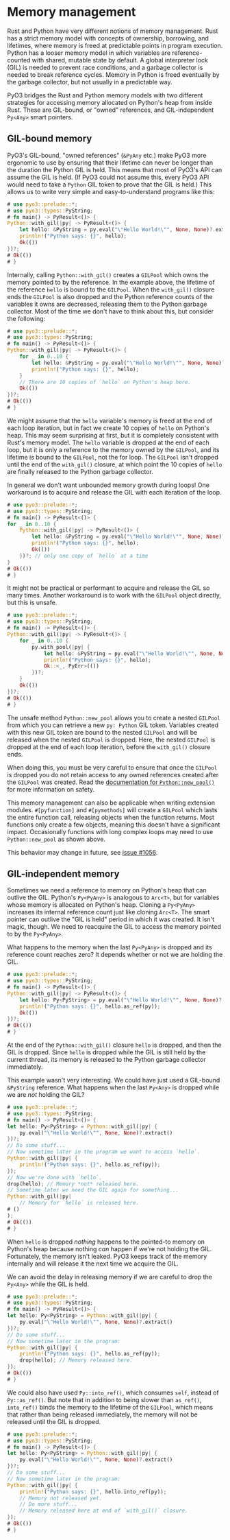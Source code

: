 # Memory management

Rust and Python have very different notions of memory management.  Rust has
a strict memory model with concepts of ownership, borrowing, and lifetimes,
where memory is freed at predictable points in program execution.  Python has
a looser memory model in which variables are reference-counted with shared,
mutable state by default. A global interpreter lock (GIL) is needed to prevent
race conditions, and a garbage collector is needed to break reference cycles.
Memory in Python is freed eventually by the garbage collector, but not usually
in a predictable way.

PyO3 bridges the Rust and Python memory models with two different strategies for
accessing memory allocated on Python's heap from inside Rust.  These are
GIL-bound, or "owned" references, and GIL-independent `Py<Any>` smart pointers.

## GIL-bound memory

PyO3's GIL-bound, "owned references" (`&PyAny` etc.) make PyO3 more ergonomic to
use by ensuring that their lifetime can never be longer than the duration the
Python GIL is held.  This means that most of PyO3's API can assume the GIL is
held. (If PyO3 could not assume this, every PyO3 API would need to take a
`Python` GIL token to prove that the GIL is held.)  This allows us to write
very simple and easy-to-understand programs like this:

```rust
# use pyo3::prelude::*;
# use pyo3::types::PyString;
# fn main() -> PyResult<()> {
Python::with_gil(|py| -> PyResult<()> {
    let hello: &PyString = py.eval("\"Hello World!\"", None, None)?.extract()?;
    println!("Python says: {}", hello);
    Ok(())
})?;
# Ok(())
# }
```

Internally, calling `Python::with_gil()` creates a `GILPool` which owns the
memory pointed to by the reference.  In the example above, the lifetime of the
reference `hello` is bound to the `GILPool`.  When the `with_gil()` closure ends
the `GILPool` is also dropped and the Python reference counts of the variables
it owns are decreased, releasing them to the Python garbage collector.  Most
of the time we don't have to think about this, but consider the following:

```rust
# use pyo3::prelude::*;
# use pyo3::types::PyString;
# fn main() -> PyResult<()> {
Python::with_gil(|py| -> PyResult<()> {
    for _ in 0..10 {
        let hello: &PyString = py.eval("\"Hello World!\"", None, None)?.extract()?;
        println!("Python says: {}", hello);
    }
    // There are 10 copies of `hello` on Python's heap here.
    Ok(())
})?;
# Ok(())
# }
```

We might assume that the `hello` variable's memory is freed at the end of each
loop iteration, but in fact we create 10 copies of `hello` on Python's heap.
This may seem surprising at first, but it is completely consistent with Rust's
memory model.  The `hello` variable is dropped at the end of each loop, but it
is only a reference to the memory owned by the `GILPool`, and its lifetime is
bound to the `GILPool`, not the for loop.  The `GILPool` isn't dropped until
the end of the `with_gil()` closure, at which point the 10 copies of `hello`
are finally released to the Python garbage collector.

In general we don't want unbounded memory growth during loops!  One workaround
is to acquire and release the GIL with each iteration of the loop.

```rust
# use pyo3::prelude::*;
# use pyo3::types::PyString;
# fn main() -> PyResult<()> {
for _ in 0..10 {
    Python::with_gil(|py| -> PyResult<()> {
        let hello: &PyString = py.eval("\"Hello World!\"", None, None)?.extract()?;
        println!("Python says: {}", hello);
        Ok(())
    })?; // only one copy of `hello` at a time
}
# Ok(())
# }
```

It might not be practical or performant to acquire and release the GIL so many
times.  Another workaround is to work with the `GILPool` object directly, but
this is unsafe.

```rust
# use pyo3::prelude::*;
# use pyo3::types::PyString;
# fn main() -> PyResult<()> {
Python::with_gil(|py| -> PyResult<()> {
    for _ in 0..10 {
        py.with_pool(|py| {
            let hello: &PyString = py.eval("\"Hello World!\"", None, None)?.extract()?;
            println!("Python says: {}", hello);
            Ok::<_, PyErr>(())
        })?;
    }
    Ok(())
})?;
# Ok(())
# }
```

The unsafe method `Python::new_pool` allows you to create a nested `GILPool`
from which you can retrieve a new `py: Python` GIL token.  Variables created
with this new GIL token are bound to the nested `GILPool` and will be released
when the nested `GILPool` is dropped.  Here, the nested `GILPool` is dropped
at the end of each loop iteration, before the `with_gil()` closure ends.

When doing this, you must be very careful to ensure that once the `GILPool` is
dropped you do not retain access to any owned references created after the
`GILPool` was created.  Read the
[documentation for `Python::new_pool()`]({{#PYO3_DOCS_URL}}/pyo3/prelude/struct.Python.html#method.new_pool)
for more information on safety.

This memory management can also be applicable when writing extension modules.
`#[pyfunction]` and `#[pymethods]` will create a `GILPool` which lasts the entire
function call, releasing objects when the function returns. Most functions only create
a few objects, meaning this doesn't have a significant impact. Occasionally functions
with long complex loops may need to use `Python::new_pool` as shown above.

This behavior may change in future, see [issue #1056](https://github.com/PyO3/pyo3/issues/1056).

## GIL-independent memory

Sometimes we need a reference to memory on Python's heap that can outlive the
GIL.  Python's `Py<PyAny>` is analogous to `Arc<T>`, but for variables whose
memory is allocated on Python's heap.  Cloning a `Py<PyAny>` increases its
internal reference count just like cloning `Arc<T>`.  The smart pointer can
outlive the "GIL is held" period in which it was created.  It isn't magic,
though.  We need to reacquire the GIL to access the memory pointed to by the
`Py<PyAny>`.

What happens to the memory when the last `Py<PyAny>` is dropped and its
reference count reaches zero?  It depends whether or not we are holding the GIL.

```rust
# use pyo3::prelude::*;
# use pyo3::types::PyString;
# fn main() -> PyResult<()> {
Python::with_gil(|py| -> PyResult<()> {
    let hello: Py<PyString> = py.eval("\"Hello World!\"", None, None)?.extract()?;
    println!("Python says: {}", hello.as_ref(py));
    Ok(())
})?;
# Ok(())
# }
```

At the end of the `Python::with_gil()` closure `hello` is dropped, and then the
GIL is dropped.  Since `hello` is dropped while the GIL is still held by the
current thread, its memory is released to the Python garbage collector
immediately.

This example wasn't very interesting.  We could have just used a GIL-bound
`&PyString` reference.  What happens when the last `Py<Any>` is dropped while
we are *not* holding the GIL?

```rust
# use pyo3::prelude::*;
# use pyo3::types::PyString;
# fn main() -> PyResult<()> {
let hello: Py<PyString> = Python::with_gil(|py| {
    py.eval("\"Hello World!\"", None, None)?.extract()
})?;
// Do some stuff...
// Now sometime later in the program we want to access `hello`.
Python::with_gil(|py| {
    println!("Python says: {}", hello.as_ref(py));
});
// Now we're done with `hello`.
drop(hello); // Memory *not* released here.
// Sometime later we need the GIL again for something...
Python::with_gil(|py|
    // Memory for `hello` is released here.
# ()
);
# Ok(())
# }
```

When `hello` is dropped *nothing* happens to the pointed-to memory on Python's
heap because nothing _can_ happen if we're not holding the GIL.  Fortunately,
the memory isn't leaked.  PyO3 keeps track of the memory internally and will
release it the next time we acquire the GIL.

We can avoid the delay in releasing memory if we are careful to drop the
`Py<Any>` while the GIL is held.

```rust
# use pyo3::prelude::*;
# use pyo3::types::PyString;
# fn main() -> PyResult<()> {
let hello: Py<PyString> = Python::with_gil(|py| {
    py.eval("\"Hello World!\"", None, None)?.extract()
})?;
// Do some stuff...
// Now sometime later in the program:
Python::with_gil(|py| {
    println!("Python says: {}", hello.as_ref(py));
    drop(hello); // Memory released here.
});
# Ok(())
# }
```

We could also have used `Py::into_ref()`, which consumes `self`, instead of
`Py::as_ref()`.  But note that in addition to being slower than `as_ref()`,
`into_ref()` binds the memory to the lifetime of the `GILPool`, which means
that rather than being released immediately, the memory will not be released
until the GIL is dropped.

```rust
# use pyo3::prelude::*;
# use pyo3::types::PyString;
# fn main() -> PyResult<()> {
let hello: Py<PyString> = Python::with_gil(|py| {
    py.eval("\"Hello World!\"", None, None)?.extract()
})?;
// Do some stuff...
// Now sometime later in the program:
Python::with_gil(|py| {
    println!("Python says: {}", hello.into_ref(py));
    // Memory not released yet.
    // Do more stuff...
    // Memory released here at end of `with_gil()` closure.
});
# Ok(())
# }
```
